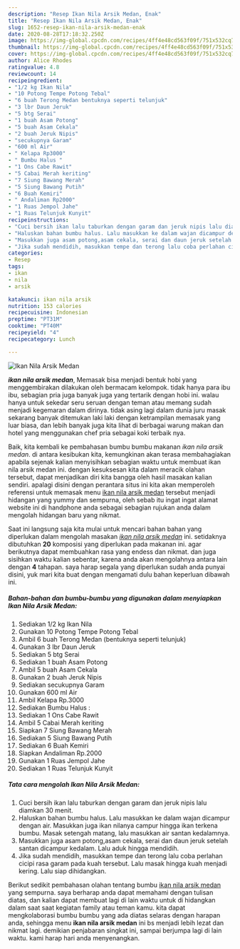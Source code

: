 ```yaml
---
description: "Resep Ikan Nila Arsik Medan, Enak"
title: "Resep Ikan Nila Arsik Medan, Enak"
slug: 1652-resep-ikan-nila-arsik-medan-enak
date: 2020-08-28T17:18:32.250Z
image: https://img-global.cpcdn.com/recipes/4ff4e48cd563f09f/751x532cq70/ikan-nila-arsik-medan-foto-resep-utama.jpg
thumbnail: https://img-global.cpcdn.com/recipes/4ff4e48cd563f09f/751x532cq70/ikan-nila-arsik-medan-foto-resep-utama.jpg
cover: https://img-global.cpcdn.com/recipes/4ff4e48cd563f09f/751x532cq70/ikan-nila-arsik-medan-foto-resep-utama.jpg
author: Alice Rhodes
ratingvalue: 4.8
reviewcount: 14
recipeingredient:
- "1/2 kg Ikan Nila"
- "10 Potong Tempe Potong Tebal"
- "6 buah Terong Medan bentuknya seperti telunjuk"
- "3 lbr Daun Jeruk"
- "5 btg Serai"
- "1 buah Asam Potong"
- "5 buah Asam Cekala"
- "2 buah Jeruk Nipis"
- "secukupnya Garam"
- "600 ml Air"
- " Kelapa Rp3000"
- " Bumbu Halus "
- "1 Ons Cabe Rawit"
- "5 Cabai Merah keriting"
- "7 Siung Bawang Merah"
- "5 Siung Bawang Putih"
- "6 Buah Kemiri"
- " Andaliman Rp2000"
- "1 Ruas Jempol Jahe"
- "1 Ruas Telunjuk Kunyit"
recipeinstructions:
- "Cuci bersih ikan lalu taburkan dengan garam dan jeruk nipis lalu diamkan 30 menit."
- "Haluskan bahan bumbu halus. Lalu masukkan ke dalam wajan dicampur dengan air. Masukkan juga ikan nilanya campur hingga ikan terkena bumbu. Masak setengah matang, lalu masukkan air santan kedalamnya."
- "Masukkan juga asam potong,asam cekala, serai dan daun jeruk setelah santan dicampur kedalam. Lalu aduk hingga mendidih."
- "Jika sudah mendidih, masukkan tempe dan terong lalu coba perlahan cicipi rasa garam pada kuah tersebut. Lalu masak hingga kuah menjadi kering. Lalu siap dihidangkan."
categories:
- Resep
tags:
- ikan
- nila
- arsik

katakunci: ikan nila arsik 
nutrition: 153 calories
recipecuisine: Indonesian
preptime: "PT31M"
cooktime: "PT40M"
recipeyield: "4"
recipecategory: Lunch

---
```



![Ikan Nila Arsik Medan](https://img-global.cpcdn.com/recipes/4ff4e48cd563f09f/751x532cq70/ikan-nila-arsik-medan-foto-resep-utama.jpg)

<b><i>ikan nila arsik medan</i></b>, Memasak bisa menjadi bentuk hobi yang menggembirakan dilakukan oleh bermacam kelompok. tidak hanya para ibu ibu, sebagian pria juga banyak juga yang tertarik dengan hobi ini. walau hanya untuk sekedar seru seruan dengan teman atau memang sudah menjadi kegemaran dalam dirinya. tidak asing lagi dalam dunia juru masak sekarang banyak ditemukan laki laki dengan ketrampilan memasak yang luar biasa, dan lebih banyak juga kita lihat di berbagai warung makan dan hotel yang menggunakan chef pria sebagai koki terbaik nya.



Baik, kita kembali ke pembahasan bumbu bumbu makanan <i>ikan nila arsik medan</i>. di antara kesibukan kita, kemungkinan akan terasa membahagiakan apabila sejenak kalian menyisihkan sebagian waktu untuk membuat ikan nila arsik medan ini. dengan kesuksesan kita dalam meracik olahan tersebut, dapat menjadikan diri kita bangga oleh hasil masakan kalian sendiri. apalagi disini dengan perantara situs ini kita akan memperoleh referensi untuk memasak menu <u>ikan nila arsik medan</u> tersebut menjadi hidangan yang yummy dan sempurna, oleh sebab itu ingat ingat alamat website ini di handphone anda sebagai sebagian rujukan anda dalam mengolah hidangan baru yang nikmat.


Saat ini langsung saja kita mulai untuk mencari bahan bahan yang diperlukan dalam mengolah masakan <u><i>ikan nila arsik medan</i></u> ini. setidaknya dibutuhkan <b>20</b> komposisi yang diperlukan pada makanan ini. agar berikutnya dapat membuahkan rasa yang endess dan nikmat. dan juga sisihkan waktu kalian sebentar, karena anda akan mengolahnya antara lain dengan <b>4</b> tahapan. saya harap segala yang diperlukan sudah anda punyai disini, yuk mari kita buat dengan mengamati dulu bahan keperluan dibawah ini.

<!--inarticleads1-->

##### Bahan-bahan dan bumbu-bumbu yang digunakan dalam menyiapkan Ikan Nila Arsik Medan:

1. Sediakan 1/2 kg Ikan Nila
1. Gunakan 10 Potong Tempe Potong Tebal
1. Ambil 6 buah Terong Medan (bentuknya seperti telunjuk)
1. Gunakan 3 lbr Daun Jeruk
1. Sediakan 5 btg Serai
1. Sediakan 1 buah Asam Potong
1. Ambil 5 buah Asam Cekala
1. Gunakan 2 buah Jeruk Nipis
1. Sediakan secukupnya Garam
1. Gunakan 600 ml Air
1. Ambil  Kelapa Rp.3000
1. Sediakan  Bumbu Halus :
1. Sediakan 1 Ons Cabe Rawit
1. Ambil 5 Cabai Merah keriting
1. Siapkan 7 Siung Bawang Merah
1. Sediakan 5 Siung Bawang Putih
1. Sediakan 6 Buah Kemiri
1. Siapkan  Andaliman Rp.2000
1. Gunakan 1 Ruas Jempol Jahe
1. Sediakan 1 Ruas Telunjuk Kunyit




<!--inarticleads2-->

##### Tata cara mengolah Ikan Nila Arsik Medan:

1. Cuci bersih ikan lalu taburkan dengan garam dan jeruk nipis lalu diamkan 30 menit.
1. Haluskan bahan bumbu halus. Lalu masukkan ke dalam wajan dicampur dengan air. Masukkan juga ikan nilanya campur hingga ikan terkena bumbu. Masak setengah matang, lalu masukkan air santan kedalamnya.
1. Masukkan juga asam potong,asam cekala, serai dan daun jeruk setelah santan dicampur kedalam. Lalu aduk hingga mendidih.
1. Jika sudah mendidih, masukkan tempe dan terong lalu coba perlahan cicipi rasa garam pada kuah tersebut. Lalu masak hingga kuah menjadi kering. Lalu siap dihidangkan.




Berikut sedikit pembahasan olahan tentang bumbu <u>ikan nila arsik medan</u> yang sempurna. saya berharap anda dapat memahami dengan tulisan diatas, dan kalian dapat membuat lagi di lain waktu untuk di hidangkan dalam saat saat kegiatan family atau teman kamu. kita dapat mengkolaborasi bumbu bumbu yang ada diatas selaras dengan harapan anda, sehingga menu <b>ikan nila arsik medan</b> ini bs menjadi lebih lezat dan nikmat lagi. demikian penjabaran singkat ini, sampai berjumpa lagi di lain waktu. kami harap hari anda menyenangkan.
